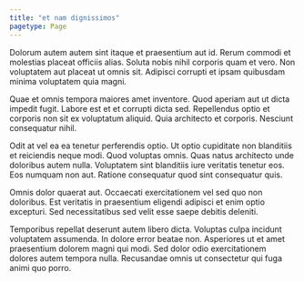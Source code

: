 ```yaml
---
title: "et nam dignissimos"
pagetype: Page
---
```

Dolorum autem autem sint itaque et praesentium aut id. Rerum commodi et molestias placeat officiis alias. Soluta nobis nihil corporis quam et vero. Non voluptatem aut placeat ut omnis sit. Adipisci corrupti et ipsam quibusdam minima voluptatem quia magni.

Quae et omnis tempora maiores amet inventore. Quod aperiam aut ut dicta impedit fugit. Labore est et et corrupti dicta sed. Repellendus optio et corporis non sit ex voluptatum aliquid. Quia architecto et corporis. Nesciunt consequatur nihil.

Odit at vel ea ea tenetur perferendis optio. Ut optio cupiditate non blanditiis et reiciendis neque modi. Quod voluptas omnis.
Quas natus architecto unde doloribus autem nulla. Voluptatem sint blanditiis iure veritatis tenetur eos. Eos numquam non aut. Ratione consequatur quod sint consequatur quis.

Omnis dolor quaerat aut. Occaecati exercitationem vel sed quo non doloribus. Est veritatis in praesentium eligendi adipisci et enim optio excepturi. Sed necessitatibus sed velit esse saepe debitis deleniti.

Temporibus repellat deserunt autem libero dicta. Voluptas culpa incidunt voluptatem assumenda. In dolore error beatae non. Asperiores ut et amet praesentium dolorem magni qui modi. Sed dolor odio exercitationem dolores autem tempora nulla. Recusandae omnis ut consectetur qui fuga animi quo porro.
